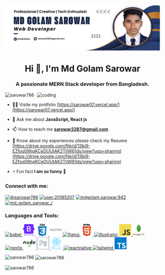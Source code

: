 ![logo](https://github.com/Sarowar786/Sarowar786/blob/main/Sarowar%20cover%20photo.jpg)
<h1 align="center">Hi 👋, I'm Md Golam Sarowar</h1>
<h3 align="center">A passionate MERN Stack developer from Bangladesh.</h3>

<img align="right" alt='coding' width="400" src="https://encrypted-tbn0.gstatic.com/images?q=tbn:ANd9GcT_OIUet1dRnEI3NPUYZXhOqmhh7d4_jM2J5Q&s" >

<p align="left"> <img src="https://komarev.com/ghpvc/?username=sarowar786&label=Profile%20views&color=0e75b6&style=flat" alt="sarowar786" /> </p>

- 👨‍💻 Visite my protfolio [https://sarowar07.vercel.app/](https://sarowar07.vercel.app/)

- 💬 Ask me about **JavaScript, React js**

- 📫 How to reach me **sarowar2287@gmail.com**

- 📄 Know about my experiences please check my Resume [https://drive.google.com/file/d/13bi9-EZfoq09hqKCeDUUtAK2TjIW61ds/view?usp=sharing](https://drive.google.com/file/d/13bi9-EZfoq09hqKCeDUUtAK2TjIW61ds/view?usp=sharing)

- ⚡ Fun fact **I am so funny 🙂**

<h3 align="left">Connect with me:</h3>
<p align="left">
<a href="https://twitter.com/@sarowar786" target="blank"><img align="center" src="https://raw.githubusercontent.com/rahuldkjain/github-profile-readme-generator/master/src/images/icons/Social/twitter.svg" alt="@sarowar786" height="30" width="40" /></a>
<a href="https://stackoverflow.com/users/user:20185207" target="blank"><img align="center" src="https://raw.githubusercontent.com/rahuldkjain/github-profile-readme-generator/master/src/images/icons/Social/stack-overflow.svg" alt="user:20185207" height="30" width="40" /></a>
<a href="https://fb.com/mdgolam.sarowar.942" target="blank"><img align="center" src="https://raw.githubusercontent.com/rahuldkjain/github-profile-readme-generator/master/src/images/icons/Social/facebook.svg" alt="mdgolam.sarowar.942" height="30" width="40" /></a>
<a href="https://instagram.com/md_golam_sarowar_/" target="blank"><img align="center" src="https://raw.githubusercontent.com/rahuldkjain/github-profile-readme-generator/master/src/images/icons/Social/instagram.svg" alt="md_golam_sarowar_/" height="30" width="40" /></a>
</p>

<h3 align="left">Languages and Tools:</h3>
<p align="left"> <a href="https://babeljs.io/" target="_blank" rel="noreferrer"> <img src="https://www.vectorlogo.zone/logos/babeljs/babeljs-icon.svg" alt="babel" width="40" height="40"/> </a> <a href="https://getbootstrap.com" target="_blank" rel="noreferrer"> <img src="https://raw.githubusercontent.com/devicons/devicon/master/icons/bootstrap/bootstrap-plain-wordmark.svg" alt="bootstrap" width="40" height="40"/> </a> <a href="https://www.w3schools.com/css/" target="_blank" rel="noreferrer"> <img src="https://raw.githubusercontent.com/devicons/devicon/master/icons/css3/css3-original-wordmark.svg" alt="css3" width="40" height="40"/> </a> <a href="https://expressjs.com" target="_blank" rel="noreferrer"> <img src="https://raw.githubusercontent.com/devicons/devicon/master/icons/express/express-original-wordmark.svg" alt="express" width="40" height="40"/> </a> <a href="https://www.figma.com/" target="_blank" rel="noreferrer"> <img src="https://www.vectorlogo.zone/logos/figma/figma-icon.svg" alt="figma" width="40" height="40"/> </a> <a href="https://www.w3.org/html/" target="_blank" rel="noreferrer"> <img src="https://raw.githubusercontent.com/devicons/devicon/master/icons/html5/html5-original-wordmark.svg" alt="html5" width="40" height="40"/> </a> <a href="https://www.adobe.com/in/products/illustrator.html" target="_blank" rel="noreferrer"> <img src="https://www.vectorlogo.zone/logos/adobe_illustrator/adobe_illustrator-icon.svg" alt="illustrator" width="40" height="40"/> </a> <a href="https://developer.mozilla.org/en-US/docs/Web/JavaScript" target="_blank" rel="noreferrer"> <img src="https://raw.githubusercontent.com/devicons/devicon/master/icons/javascript/javascript-original.svg" alt="javascript" width="40" height="40"/> </a> <a href="https://www.mongodb.com/" target="_blank" rel="noreferrer"> <img src="https://raw.githubusercontent.com/devicons/devicon/master/icons/mongodb/mongodb-original-wordmark.svg" alt="mongodb" width="40" height="40"/> </a> <a href="https://nextjs.org/" target="_blank" rel="noreferrer"> <img src="https://cdn.worldvectorlogo.com/logos/nextjs-2.svg" alt="nextjs" width="40" height="40"/> </a> <a href="https://nodejs.org" target="_blank" rel="noreferrer"> <img src="https://raw.githubusercontent.com/devicons/devicon/master/icons/nodejs/nodejs-original-wordmark.svg" alt="nodejs" width="40" height="40"/> </a> <a href="https://www.photoshop.com/en" target="_blank" rel="noreferrer"> <img src="https://raw.githubusercontent.com/devicons/devicon/master/icons/photoshop/photoshop-line.svg" alt="photoshop" width="40" height="40"/> </a> <a href="https://reactjs.org/" target="_blank" rel="noreferrer"> <img src="https://raw.githubusercontent.com/devicons/devicon/master/icons/react/react-original-wordmark.svg" alt="react" width="40" height="40"/> </a> <a href="https://reactnative.dev/" target="_blank" rel="noreferrer"> <img src="https://reactnative.dev/img/header_logo.svg" alt="reactnative" width="40" height="40"/> </a> <a href="https://tailwindcss.com/" target="_blank" rel="noreferrer"> <img src="https://www.vectorlogo.zone/logos/tailwindcss/tailwindcss-icon.svg" alt="tailwind" width="40" height="40"/> </a> <a href="https://www.typescriptlang.org/" target="_blank" rel="noreferrer"> <img src="https://raw.githubusercontent.com/devicons/devicon/master/icons/typescript/typescript-original.svg" alt="typescript" width="40" height="40"/> </a> </p>

<p><img align="left" src="https://github-readme-stats.vercel.app/api/top-langs?username=sarowar786&show_icons=true&locale=en&layout=compact" alt="sarowar786" /></p>

<p>&nbsp;<img align="center" src="https://github-readme-stats.vercel.app/api?username=sarowar786&show_icons=true&locale=en" alt="sarowar786" /></p>

<p><img align="center" src="https://github-readme-streak-stats.herokuapp.com/?user=sarowar786&" alt="sarowar786" /></p>
